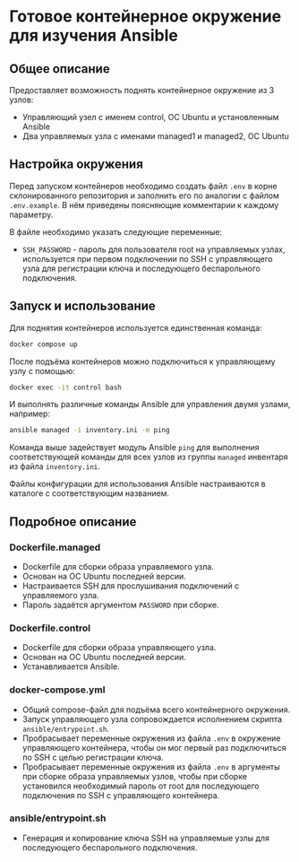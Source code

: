 # Готовое контейнерное окружение для изучения Ansible

## Общее описание

Предоставляет возможность поднять контейнерное окружение из 3 узлов:

- Управляющий узел с именем control, ОС Ubuntu и установленным Ansible
- Два управляемых узла с именами managed1 и managed2, ОС Ubuntu

## Настройка окружения

Перед запуском контейнеров необходимо создать файл `.env` в корне склонированного репозитория и заполнить его по аналогии с файлом `.env.example`. В нём приведены поясняющие комментарии к каждому параметру.

В файле необходимо указать следующие переменные:

- `SSH_PASSWORD` - пароль для пользователя root на управляемых узлах, используется при первом подключении по SSH с управляющего узла для регистрации ключа и последующего беспарольного подключения.

## Запуск и использование

Для поднятия контейнеров используется единственная команда:

```sh
docker compose up
```

После подъёма контейнеров можно подключиться к управляющему узлу с помощью:

```sh
docker exec -it control bash
```

И выполнять различные команды Ansible для управления двумя узлами, например:

```sh
ansible managed -i inventory.ini -m ping
```

Команда выше задействует модуль Ansible `ping` для выполнения соответствующей команды для всех узлов из группы `managed` инвентаря из файла `inventory.ini`.

Файлы конфигурации для использования Ansible настраиваются в каталоге с соответствующим названием.

## Подробное описание

### Dockerfile.managed

- Dockerfile для сборки образа управляемого узла.
- Основан на ОС Ubuntu последней версии.
- Настраивается SSH для прослушивания подключений с управляемого узла.
- Пароль задаётся аргументом `PASSWORD` при сборке.

### Dockerfile.control

- Dockerfile для сборки образа управляющего узла.
- Основан на ОС Ubuntu последней версии.
- Устанавливается Ansible.

### docker-compose.yml

- Общий compose-файл для подъёма всего контейнерного окружения.
- Запуск управляющего узла сопровождается исполнением скрипта `ansible/entrypoint.sh`.
- Пробрасывает переменные окружения из файла `.env` в окружение управляющего контейнера, чтобы он мог первый раз подключиться по SSH с целью регистрации ключа.
- Пробрасывает переменные окружения из файла `.env` в аргументы при сборке образа управляемых узлов, чтобы при сборке установился необходимый пароль от root для последующего подключения по SSH с управляющего контейнера.

### ansible/entrypoint.sh

- Генерация и копирование ключа SSH на управляемые узлы для последующего беспарольного подключения.
